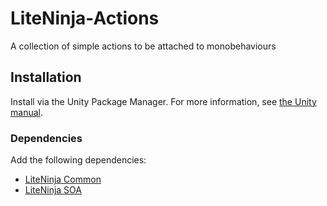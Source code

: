 # LiteNinja-Actions
A collection of simple actions to be attached to monobehaviours

## Installation
Install via the Unity Package Manager. For more information, see [the Unity manual](https://docs.unity3d.com/Manual/upm-ui-giturl.html).


### Dependencies
Add the following dependencies:

- [LiteNinja Common](https://github.com/sponticelli/LiteNinja-Common.git)
- [LiteNinja SOA](https://github.com/sponticelli/LiteNinja-SOA.git)

